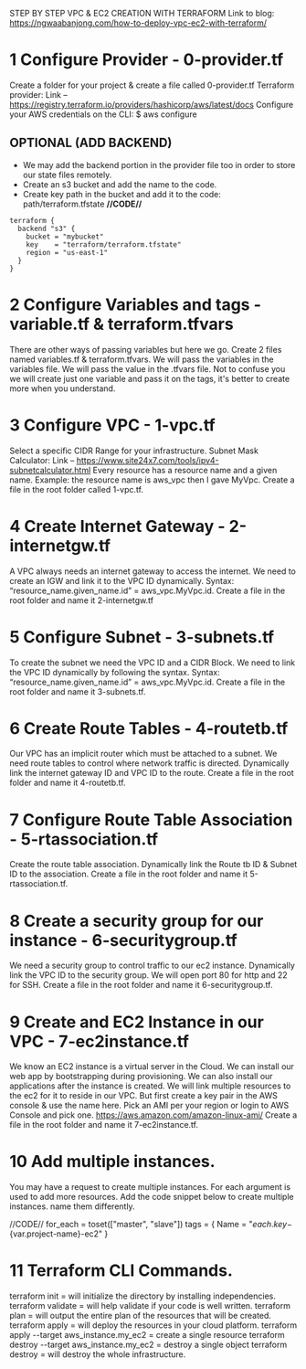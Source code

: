 STEP BY STEP VPC & EC2 CREATION WITH TERRAFORM
Link to blog: https://ngwaabanjong.com/how-to-deploy-vpc-ec2-with-terraform/

# 1 Configure Provider - 0-provider.tf
Create a folder for your project & create a file called 0-provider.tf 
Terraform provider: Link – https://registry.terraform.io/providers/hashicorp/aws/latest/docs
Configure your AWS credentials on the CLI: $ aws configure

## OPTIONAL (ADD BACKEND)
- We may add the backend portion in the provider file too in order to store our state files remotely.
- Create an s3 bucket and add the name to the code.
- Create key path in the bucket and add it to the code: path/terraform.tfstate
**//CODE//**
```
terraform {
  backend "s3" {
    bucket = "mybucket"
    key    = "terraform/terraform.tfstate"
    region = "us-east-1"
  }
}
```



# 2 Configure Variables and tags - variable.tf & terraform.tfvars
There are other ways of passing variables but here we go.
Create 2 files named variables.tf & terraform.tfvars.
We will pass the variables in the variables file.
We will pass the value in the .tfvars file.
Not to confuse you we will create just one variable and pass it on the tags, it's better to create more when you understand.


# 3 Configure VPC - 1-vpc.tf
Select a specific CIDR Range for your infrastructure. 
Subnet Mask Calculator: Link – https://www.site24x7.com/tools/ipv4-subnetcalculator.html
Every resource has a resource name and a given name.
Example: the resource name is aws_vpc then I gave MyVpc.
Create a file in the root folder called 1-vpc.tf.

# 4 Create Internet Gateway - 2-internetgw.tf
A VPC always needs an internet gateway to access the internet. 
We need to create an IGW and link it to the VPC ID dynamically.
Syntax: “resource_name.given_name.id” = aws_vpc.MyVpc.id.
Create a file in the root folder and name it 2-internetgw.tf 

# 5 Configure Subnet - 3-subnets.tf 
To create the subnet we need the VPC ID and a CIDR Block. 
We need to link the VPC ID dynamically by following the syntax.
Syntax: “resource_name.given_name.id” = aws_vpc.MyVpc.id.
Create a file in the root folder and name it 3-subnets.tf. 

# 6 Create Route Tables - 4-routetb.tf
Our VPC has an implicit router which must be attached to a subnet. 
We need route tables to control where network traffic is directed.
Dynamically link the internet gateway ID and VPC ID to the route.
Create a file in the root folder and name it 4-routetb.tf. 

# 7 Configure Route Table Association - 5-rtassociation.tf 
Create the route table association. 
Dynamically link the Route tb ID & Subnet ID to the association.
Create a file in the root folder and name it 5-rtassociation.tf. 

# 8 Create a security group for our instance - 6-securitygroup.tf
We need a security group to control traffic to our ec2 instance. 
Dynamically link the VPC ID to the security group.
We will open port 80 for http and 22 for SSH.
Create a file in the root folder and name it 6-securitygroup.tf. 

# 9 Create and EC2 Instance in our VPC - 7-ec2instance.tf
We know an EC2 instance is a virtual server in the Cloud. 
We can install our web app by bootstrapping during provisioning.
We can also install our applications after the instance is created.
We will link multiple resources to the ec2 for it to reside in our VPC.
But first create a key pair in the AWS console & use the name here.
Pick an AMI per your region or login to AWS Console and pick one. https://aws.amazon.com/amazon-linux-ami/
Create a file in the root folder and name it 7-ec2instance.tf.

# 10 Add multiple instances.
You may have a request to create multiple instances.
For each argument is used to add more resources.
Add the code snippet below to create multiple instances.
name them differently.

//CODE//
for_each = toset(["master", "slave"])
   tags = {
     Name = "${each.key}-${var.project-name}-ec2"
   }

# 11 Terraform CLI Commands.
terraform init = will initialize the directory by installing independencies.
terraform validate = will help validate if your code is well written.
terraform plan = will output the entire plan of the resources that will be created.
terraform apply = will deploy the resources in your cloud platform.
terraform apply --target aws_instance.my_ec2  = create a single resource
terraform destroy --target aws_instance.my_ec2 = destroy a single object
terraform destroy = will destroy the whole infrastructure. 
